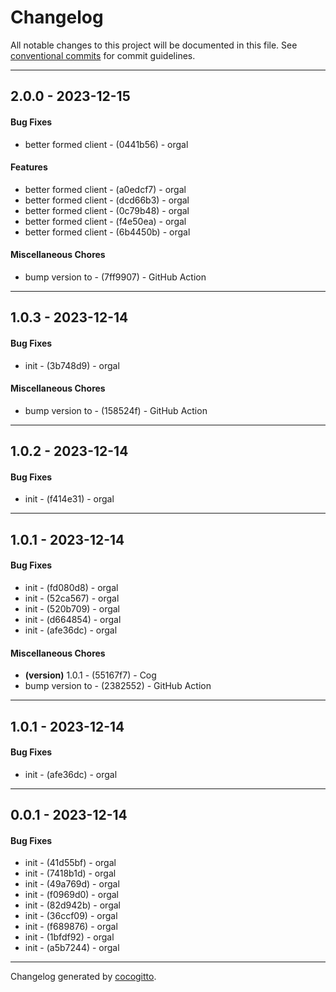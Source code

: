 # Changelog
All notable changes to this project will be documented in this file. See [conventional commits](https://www.conventionalcommits.org/) for commit guidelines.

- - -
## 2.0.0 - 2023-12-15
#### Bug Fixes
- better formed client - (0441b56) - orgal
#### Features
- better formed client - (a0edcf7) - orgal
- better formed client - (dcd66b3) - orgal
- better formed client - (0c79b48) - orgal
- better formed client - (f4e50ea) - orgal
- better formed client - (6b4450b) - orgal
#### Miscellaneous Chores
- bump version to - (7ff9907) - GitHub Action
- - -

## 1.0.3 - 2023-12-14
#### Bug Fixes
- init - (3b748d9) - orgal
#### Miscellaneous Chores
- bump version to - (158524f) - GitHub Action
- - -

## 1.0.2 - 2023-12-14
#### Bug Fixes
- init - (f414e31) - orgal
- - -

## 1.0.1 - 2023-12-14
#### Bug Fixes
- init - (fd080d8) - orgal
- init - (52ca567) - orgal
- init - (520b709) - orgal
- init - (d664854) - orgal
- init - (afe36dc) - orgal
#### Miscellaneous Chores
- **(version)** 1.0.1 - (55167f7) - Cog
- bump version to - (2382552) - GitHub Action
- - -

## 1.0.1 - 2023-12-14
#### Bug Fixes
- init - (afe36dc) - orgal
- - -

## 0.0.1 - 2023-12-14
#### Bug Fixes
- init - (41d55bf) - orgal
- init - (7418b1d) - orgal
- init - (49a769d) - orgal
- init - (f0969d0) - orgal
- init - (82d942b) - orgal
- init - (36ccf09) - orgal
- init - (f689876) - orgal
- init - (1bfdf92) - orgal
- init - (a5b7244) - orgal
- - -

Changelog generated by [cocogitto](https://github.com/cocogitto/cocogitto).